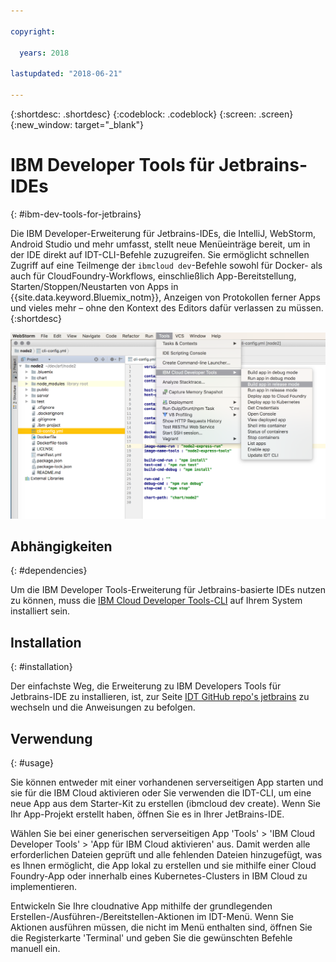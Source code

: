 ```yaml
---

copyright:

  years: 2018

lastupdated: "2018-06-21"

---
```


{:shortdesc: .shortdesc}
{:codeblock: .codeblock}
{:screen: .screen}
{:new_window: target="_blank"}

# IBM Developer Tools für Jetbrains-IDEs
{: #ibm-dev-tools-for-jetbrains}

Die IBM Developer-Erweiterung für Jetbrains-IDEs, die IntelliJ, WebStorm, Android Studio und mehr umfasst, stellt neue Menüeinträge bereit, um in der IDE direkt auf IDT-CLI-Befehle zuzugreifen. Sie ermöglicht schnellen Zugriff auf eine Teilmenge der `ibmcloud dev`-Befehle sowohl für Docker- als auch für CloudFoundry-Workflows, einschließlich App-Bereitstellung, Starten/Stoppen/Neustarten von Apps in {{site.data.keyword.Bluemix_notm}}, Anzeigen von Protokollen ferner Apps und vieles mehr – ohne den Kontext des Editors dafür verlassen zu müssen.
{:shortdesc}

![Screenshot von IBM Developer Tools in WebStorm-IDE](jetbrains.png "Beispiel für das IDT-Menü in WebStorm-IDE")

## Abhängigkeiten
{: #dependencies}

Um die IBM Developer Tools-Erweiterung für Jetbrains-basierte IDEs nutzen zu können, muss die [IBM Cloud Developer Tools-CLI](index.html) auf Ihrem System installiert sein.

## Installation
{: #installation}

Der einfachste Weg, die Erweiterung zu IBM Developers Tools für Jetbrains-IDE zu installieren, ist, zur Seite [IDT GitHub repo's jetbrains](https://github.com/IBM-Cloud/ibm-cloud-developer-tools/tree/master/jetbrains) zu wechseln und die Anweisungen zu befolgen.

## Verwendung
{: #usage}

Sie können entweder mit einer vorhandenen serverseitigen App starten und sie für die IBM Cloud aktivieren oder Sie verwenden die IDT-CLI, um eine neue App aus dem Starter-Kit zu erstellen (ibmcloud dev create). Wenn Sie Ihr App-Projekt erstellt haben, öffnen Sie es in Ihrer JetBrains-IDE.

Wählen Sie bei einer generischen serverseitigen App 'Tools' > 'IBM Cloud Developer Tools' > 'App für IBM Cloud aktivieren' aus. Damit werden alle erforderlichen Dateien geprüft und alle fehlenden Dateien hinzugefügt, was es Ihnen ermöglicht, die App lokal zu erstellen und sie mithilfe einer Cloud Foundry-App oder innerhalb eines Kubernetes-Clusters in IBM Cloud zu implementieren.

Entwickeln Sie Ihre cloudnative App mithilfe der grundlegenden Erstellen-/Ausführen-/Bereitstellen-Aktionen im IDT-Menü. Wenn Sie Aktionen ausführen müssen, die nicht im Menü enthalten sind, öffnen Sie die Registerkarte 'Terminal' und geben Sie die gewünschten Befehle manuell ein.
